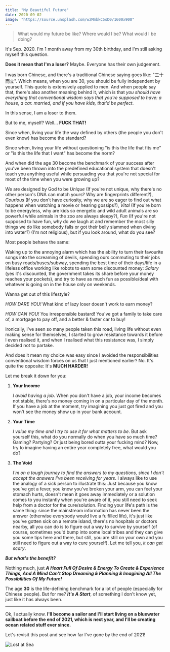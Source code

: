 ```yaml
---
title: "My Beautiful Future"
date: 2020-09-02
image: "https://source.unsplash.com/wzMmbkC5sD0/1600x900"
---
```


> What would my future be like? Where would I be? What would I be doing?

It's Sep. 2020. I'm 1 month away from my 30th birthday, and I'm still asking myself this question.

**Does it mean that I'm a loser?** Maybe. Everyone has their own judgement.

I was born Chinese, and there's a traditional Chinese saying goes like: "三十而立". Which means, when you are 30, you should be fully independent by yourself. This quote is extensively applied to men. And when people say that, there's also another meaning behind it, which is that *you should have everything that conventional wisdom says that you're supposed to have: a house, a car. married, and if you have kids, that'd be perfect*.

In this sense, I am a loser to them.

But to me, myself? Well... **FUCK THAT!**

Since when, living your life the way defined by others (the people you don't even know) has become the standard?

Since when, living your life without questioning "is this the life that fits me" or "is this the life that I want" has become the norm?

And when did the age 30 become the benchmark of your success after you've been thrown into the predefined educational system that doesn't teach you anything useful while persuading you that you're not special for most of the time when you were growing up?

We are designed by God to be *Unique* (If you're not unique, why there's no other person's DNA can match yours? Why are fingerprints different?),
*Courious* (If you don't have curiosity, why we are so eager to find out what happens when watching a movie or hearing gossips?),
*Vital* (If you're born to be energyless, why are kids so energetic and wild adult animals are so powerful while animals in the zoo are always sleepy?),
*Fun* (If you're not supposed to have fun, why do we laugh at and remember the most silly things we do like somebody falls or got their belly slammed when diving into water?)
(I'm not religious), but if you look around, what do you see?

Most people behave the same:

Waking up to the annoying alarm which has the ability to turn their favourite songs into the screaming of devils, spending ours commuting to their jobs on busy roads/buses/subway, spending the best time of their days/life in a lifeless office working like robots to earn some discounted money: *Salary* (yes it's discounted, the government takes its share before your money reaches your pockets), and try to have as much fun as possible/deal with whatever is going on in the house only on weekends.

Wanna get out of this lifestyle?

*HOW DARE YOU!* What kind of lazy loser doesn't work to earn money?

*HOW CAN YOU!* You irresponsible bastard! You've got a family to take care of, a mortgage to pay off, and a better & faster car to buy!

Ironically, I've seen so many people taken this road, living life without even making sense for themselves, I started to grow resistance towards it before I even realised it, and when I realised what this resistance was, I simply decided not to partake.

And does it mean my choice was easy since I avoided the responsibilities conventional wisdom forces on us that I just mentioned earlier? No. It's quite the opposite: It's **MUCH HARDER!**

Let me break it down for you:

1. **Your Income**

	*I avoid having a job*. When you don't have a job, your income becomes not stable, there's no money coming in on a particular day of the month. If you have a job at the moment, try imagining you just got fired and you won't see the money show up in your bank account.

2. **Your Time**

	*I value my time and I try to use it for what matters to be*. But ask yourself this, what do you normally do when you have so much time? Gaming? Partying? Or just being bored outta your fucking mind? Now, try to imagine having an entire year completely free, what would you do?

3. **The Void**

	*I'm on a tough journey to find the answers to my questions, since I don't accept the answers I've been receiving for years*. I always like to use the analogy of a sick person to illustrate this: Just because you know you've got a fever, you know you've broken your arm, you can feel your stomach hurts, doesn't mean it goes away immediately or a solution comes to you instantly when you're aware of it, you still need to seek help from a doctor for the cure/solution. Finding your life's path is the same thing: since the mainstream information has never been the answer (otherwise everybody would live a fulfilled life), it's just like you've gotten sick on a remote island, there's no hospitals or doctors nearby, all you can do is to figure out a way to survive by yourself (of course, sometimes you'd bump into some local tribes and they can give you some tips here and there, but still, you are still on your own and you still need to figure out a way to cure yourself). Let me tell you, *it can get scary*.

***But what's the benefit?***

Nothing much, just ***A Heart Full Of Desire & Energy To Create & Experience Things, And A Mind Can't Stop Dreaming & Planning & Imagining All The Possibilities Of My Future!***

The age **30** is the life-defining benchmark for a lot of people (especially for Chinese people). But for me? ***It's A Start***, of something I don't know yet, just like it has always been.

---

Ok, I actually know. **I'll become a sailor and I'll start living on a bluewater sailboat before the end of 2021, which is next year, and I'll be creating ocean related stuff ever since.**

Let's revisit this post and see how far I've gone by the end of 2021!

![Lost at Sea](https://source.unsplash.com/SLf9CvojiPo/1600x900)
